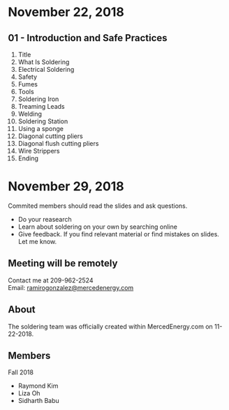 # November 22, 2018
## 01 - Introduction and Safe Practices  
1. Title
2. What Is Soldering
3. Electrical Soldering
4. Safety
5. Fumes
6. Tools
7. Soldering Iron
8. Treaming Leads
9. Welding
10. Soldering Station
11. Using a sponge
12. Diagonal cutting pliers
13. Diagonal flush cutting pliers
14. Wire Strippers
15. Ending 
# November 29, 2018 
Commited members should read the slides and ask questions. 
- Do your reasearch
- Learn about soldering on your own by searching online
- Give feedback. If you find relevant material or find mistakes on slides. Let me know. 
## Meeting will be remotely 
Contact me at 209-962-2524 <br> 
Email: ramirogonzalez@mercedenergy.com <br> 
## About 
The soldering team was officially created within MercedEnergy.com on 11-22-2018. 
## Members 
Fall 2018 
- Raymond Kim 
- Liza Oh 
- Sidharth Babu

